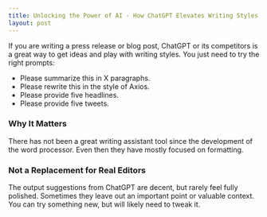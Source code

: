 ```yaml
---
title: Unlocking the Power of AI - How ChatGPT Elevates Writing Styles and Idea Generation
layout: post
---
```

If you are writing a press release or blog post, ChatGPT or its competitors is a great way to get ideas and play with writing styles. You just need to try the right prompts:

* Please summarize this in X paragraphs.
* Please rewrite this in the style of Axios.
* Please provide five headlines.
* Please provide five tweets.


### Why It Matters
There has not been a great writing assistant tool since the development of the word processor. Even then they have mostly focused on formatting.

### Not a Replacement for Real Editors
The output suggestions from ChatGPT are decent, but rarely feel fully polished. Sometimes they leave out an important point or valuable context. You can try something new, but will likely need to tweak it.